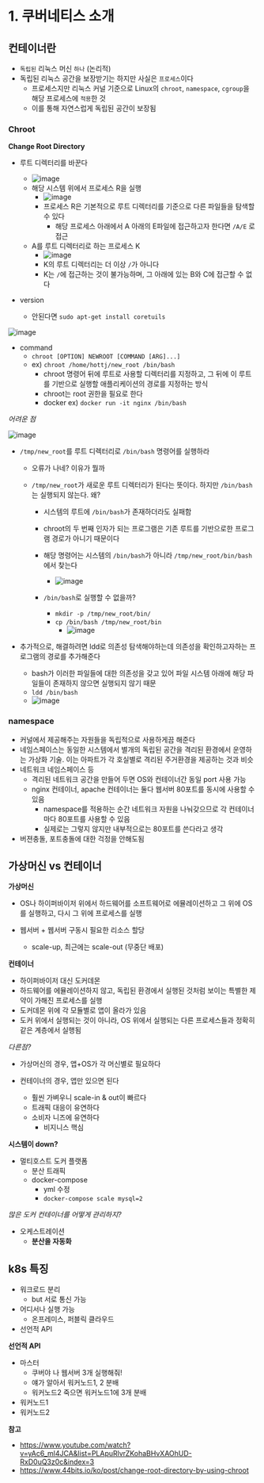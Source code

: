 # 1. 쿠버네티스 소개



## 컨테이너란

- `독립된` 리눅스 머신 `하나` (논리적)
- 독립된 리눅스 공간을 보장받기는 하지만 사실은 `프로세스`이다
  - 프로세스지만 리눅스 커널 기준으로 Linux의 `chroot`, `namespace`, `cgroup`을 해당 프로세스에 `적용`한 것
  - 이를 통해 자연스럽게 독립된 공간이 보장됨



### Chroot

**Change Root Directory**

- 루트 디렉터리를 바꾼다
  - ![image](https://user-images.githubusercontent.com/47052106/163945504-948ce977-58d0-40d9-9988-50aa8101f5bc.png)
  - 해당 시스템 위에서 프로세스 R을 실행
    - ![image](https://user-images.githubusercontent.com/47052106/163945618-f8a28c72-a1c8-4e23-9fe5-37d0918103aa.png)
    - 프로세스 R은 기본적으로 루트 디렉터리를 기준으로 다른 파일들을 탐색할 수 있다
      - 해당 프로세스 아래에서 A 아래의 E파일에 접근하고자 한다면 `/A/E` 로 접근
  - A를 루트 디렉터리로 하는 프로세스 K
    - ![image](https://user-images.githubusercontent.com/47052106/163945768-cf5ddca5-054b-4cb5-9b6c-efa9cc634146.png)
    - K의 루트 디렉터리는 더 이상 `/`가 아니다
    - K는 `/`에 접근하는 것이 불가능하며, 그 아래에 있는 B와 C에 접근할 수 없다



- version
  - 안된다면 `sudo apt-get install coretuils`

![image](https://user-images.githubusercontent.com/47052106/163944162-a346ceae-9eb7-452d-9b6c-21b072b57e7a.png)

- command
  - `chroot [OPTION] NEWROOT [COMMAND [ARG]...]`
  - ex) `chroot /home/hottj/new_root /bin/bash`
    - chroot 명령어 뒤에 루트로 사용할 디렉터리를 지정하고, 그 뒤에 이 루트를 기반으로 실행할 애플리케이션의 경로를 지정하는 방식
    - chroot는 root 권한을 필요로 한다
    - docker ex) `docker run -it nginx /bin/bash`



*어려운 점*

![image](https://user-images.githubusercontent.com/47052106/163946116-8b4b67ae-4e06-4da2-aaf3-5a27289b2222.png)

- `/tmp/new_root`를 루트 디렉터리로 `/bin/bash` 명령어를 실행하라

  - 오류가 나네? 이유가 뭘까

  - `/tmp/new_root`가 새로운 루트 디렉터리가 된다는 뜻이다. 하지만 `/bin/bash`는 실행되지 않는다. 왜?

    - 시스템의 루트에 `/bin/bash`가 존재하더라도 실패함
    - chroot의 두 번째 인자가 되는 프로그램은 기존 루트를 기반으로한 프로그램 경로가 아니기 때문이다
    - 해당 명령어는 시스템의 `/bin/bash`가 아니라 `/tmp/new_root/bin/bash`에서 찾는다
      - ![image](https://user-images.githubusercontent.com/47052106/163946716-40b220bf-67c5-4843-a960-d10cdf5b11ba.png)

    

    - `/bin/bash`로 실행할 수 없을까?
      - `mkdir -p /tmp/new_root/bin/`
      - `cp /bin/bash /tmp/new_root/bin`
        - ![image](https://user-images.githubusercontent.com/47052106/163946839-4494e793-a515-4b1e-928b-a9c981e629be.png)

- 추가적으로, 해결하려면 ldd로 의존성 탐색해야하는데 의존성을 확인하고자하는 프로그램의 경로를 추가해준다

  - bash가 이러한 파일들에 대한 의존성을 갖고 있어 파일 시스템 아래에 해당 파일들이 존재하지 않으면 실행되지 않기 때문
  - `ldd /bin/bash`
  - ![image](https://user-images.githubusercontent.com/47052106/163948087-9a603ef9-a79a-4cf8-a4fb-1414980b2c1b.png)



### namespace

- 커널에서 제공해주는 자원들을 독립적으로 사용하게끔 해준다
- 네임스페이스는 동일한 시스템에서 별개의 독립된 공간을 격리된 환경에서 운영하는 가상화 기술. 이는 아파트가 각 호실별로 격리된 주거환경을 제공하는 것과 비슷
- 네트워크 네임스페이스 등
  - 격리된 네트워크 공간을 만들어 두면 OS와 컨테이너간 동일 port 사용 가능
  - nginx 컨테이너, apache 컨테이너는 둘다 웹서버 80포트를 동시에 사용할 수 있음
    - namespace를 적용하는 순간 네트워크 자원을 나눠갖으므로 각 컨테이너마다 80포트를 사용할 수 있음
    - 실제로는 그렇지 않지만 내부적으로는 80포트를 쓴다라고 생각
- 버젼충돌, 포트충돌에 대한 걱정을 안해도됨



## 가상머신 vs 컨테이너

**가상머신**

- OS나 하이퍼바이저 위에서 하드웨어를 소프트웨어로 에뮬레이션하고 그 위에 OS를 실행하고, 다시 그 위에 프로세스를 실행

- 웹서버 + 웹서버 구동시 필요한 리소스 할당
  - scale-up, 최근에는 scale-out (무중단 배포)



**컨테이너**

- 하이퍼바이저 대신 도커데몬
- 하드웨어를 에뮬레이션하지 않고, 독립된 환경에서 실행된 것처럼 보이는 특별한 제약이 가해진 프로세스를 실행
- 도커데몬 위에 각 모듈별로 앱이 올라가 있음
- 도커 위에서 실행되는 것이 아니라, OS 위에서 실행되는 다른 프로세스들과 정확히 같은 계층에서 실행됨



*다른점?*

- 가상머신의 경우, 앱+OS가 각 머신별로 필요하다

- 컨테이너의 경우, 앱만 있으면 된다
  - 훨씬 가벼우니 scale-in & out이 빠르다
  - 트래픽 대응이 유연하다
  - 소비자 니즈에 유연하다
    - 비지니스 핵심



**시스템이 down?**

- 멀티호스트 도커 플랫폼
  - 분산 트래픽
  - docker-compose
    - yml 수정
    - `docker-compose scale mysql=2`



*많은 도커 컨테이너를 어떻게 관리하지?*

- 오케스트레이션
  - **분산을 자동화**



## k8s 특징

- 워크로드 분리
  - but 서로 통신 가능
- 어디서나 실행 가능
  - 온프레미스, 퍼블릭 클라우드
- 선언적 API



**선언적 API**

- 마스터
  - 쿠버야 나 웹서버 3개 실행해줘!
  - 얘가 알아서 워커노드1, 2 분배
  - 워커노드2 죽으면 워커노드1에 3개 분배
- 워커노드1
- 워커노드2



**참고**

- https://www.youtube.com/watch?v=yAc6_ml4JCA&list=PLApuRlvrZKohaBHvXAOhUD-RxD0uQ3z0c&index=3
- https://www.44bits.io/ko/post/change-root-directory-by-using-chroot

